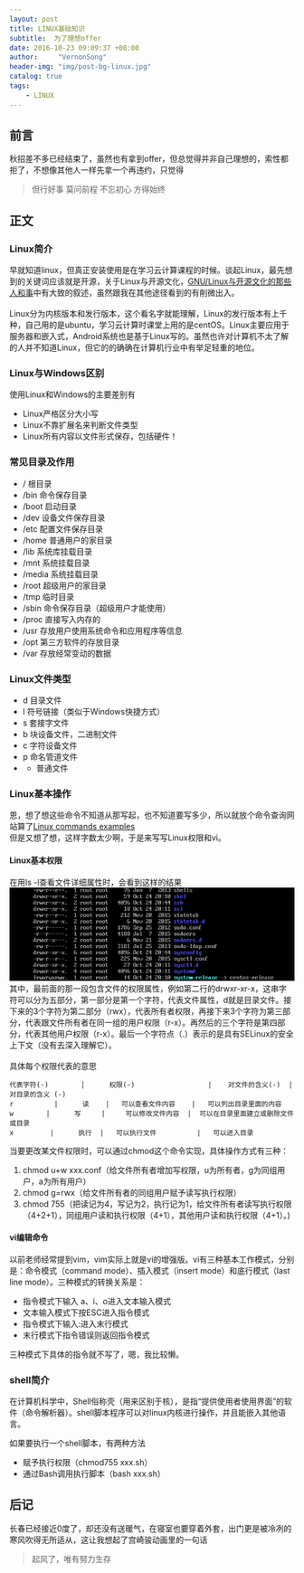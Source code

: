 ```yaml
---
layout: post
title: LINUX基础知识
subtitle:  为了理想offer
date: 2016-10-23 09:09:37 +08:00
author:     "VernonSong"
header-img: "img/post-bg-linux.jpg"
catalog: true
tags:
    - LINUX
---
```


## 前言
秋招差不多已经结束了，虽然也有拿到offer，但总觉得并非自己理想的，索性都拒了，不想像其他人一样先拿一个再违约，只觉得

>但行好事 莫问前程 不忘初心 方得始终

## 正文

### Linux简介
早就知道linux，但真正安装使用是在学习云计算课程的时候。谈起Linux，最先想到的关键词应该就是开源，关于Linux与开源文化，[GNU/Linux与开源文化的那些人和事](http://www.jianshu.com/p/a6a594a00b5b)中有大致的叙述，虽然跟我在其他途径看到的有削微出入。
<br>
<br>Linux分为内核版本和发行版本，这个看名字就能理解，Linux的发行版本有上千种，自己用的是ubuntu，学习云计算时课堂上用的是centOS。Linux主要应用于服务器和嵌入式，Android系统也是基于Linux写的。虽然也许对计算机不太了解的人并不知道Linux，但它的的确确在计算机行业中有举足轻重的地位。

### Linux与Windows区别
使用Linux和Windows的主要差别有

- Linux严格区分大小写
- Linux不靠扩展名来判断文件类型
- Linux所有内容以文件形式保存，包括硬件！

### 常见目录及作用
- / 根目录
- /bin 命令保存目录
- /boot 启动目录
- /dev 设备文件保存目录
- /etc 配置文件保存目录
- /home 普通用户的家目录
- /lib 系统库挂载目录
-  /mnt 系统挂载目录
- /media 系统挂载目录
- /root 超级用户的家目录
- /tmp 临时目录
- /sbin 命令保存目录（超级用户才能使用）
- /proc 直接写入内存的
- /usr 存放用户使用系统命令和应用程序等信息
- /opt 第三方软件的存放目录
- /var 存放经常变动的数据

### Linux文件类型

- d 目录文件
- l 符号链接（类似于Windows快捷方式）
- s 套接字文件
- b 块设备文件，二进制文件
- c 字符设备文件
- p 命名管道文件
- -  普通文件

### Linux基本操作
恩，想了想这些命令不知道从那写起，也不知道要写多少，所以就放个命令查询网站算了[Linux commands examples](http://linux-commands-examples.com/)
<br>但是又想了想，这样字数太少啊，于是来写写Linux权限和vi。

#### Linux基本权限
在用ls -l查看文件详细属性时，会看到这样的结果
![](https://github.com/VernonSong/Storage/blob/master/image/%60@1%7BUE88AV%7B%60Y0OFUBJCY42.png?raw=true)
其中，最前面的那一段包含文件的权限属性，例如第二行的drwxr-xr-x，这串字符可以分为五部分，第一部分是第一个字符，代表文件属性，d就是目录文件。接下来的3个字符为第二部分（rwx），代表所有者权限，再接下来3个字符为第三部分，代表跟文件所有者在同一组的用户权限（r-x）。再然后的三个字符是第四部分，代表其他用户权限（r-x）。最后一个字符点（.）表示的是具有SELinux的安全上下文（没有去深入理解它）。
<br>
<br>具体每个权限代表的意思

```table
代表字符(-)        |      权限(-)                  |    对文件的含义(-)  | 对目录的含义 (-)
r          |      读    |   可以查看文件内容    |   可以列出目录里面的内容
w        |      写     | 	可以修改文件内容  |  可以在目录里面建立或删除文件或目录
x         |      执行  |   可以执行文件          |   可以进入目录
```
当要更改某文件权限时，可以通过chmod这个命令实现，具体操作方式有三种：

1. chmod u+w xxx.conf（给文件所有者增加写权限，u为所有者，g为同组用户，a为所有用户）
2. chmod g=rwx（给文件所有者的同组用户赋予读写执行权限）
3. chmod 755（把读记为4，写记为2，执行记为1，给文件所有者读写执行权限（4+2+1），同组用户读和执行权限（4+1），其他用户读和执行权限（4+1）。)

#### vi编辑命令
以前老师经常提到vim，vim实际上就是vi的增强版。vi有三种基本工作模式，分别是：命令模式（command mode）、插入模式（insert mode）和底行模式（last line mode）。三种模式的转换关系是：
- 指令模式下输入  a、i、o进入文本输入模式
- 文本输入模式下按ESC进入指令模式
- 指令模式下输入:进入末行模式
- 末行模式下指令错误则返回指令模式

三种模式下具体的指令就不写了，嗯，我比较懒。

### shell简介
在计算机科学中，Shell俗称壳（用来区别于核），是指“提供使用者使用界面”的软件（命令解析器）。shell脚本程序可以对linux内核进行操作，并且能嵌入其他语言。

如果要执行一个shell脚本，有两种方法

- 赋予执行权限（chmod755 xxx.sh）
- 通过Bash调用执行脚本（bash xxx.sh）

## 后记
长春已经接近0度了，却还没有送暖气，在寝室也要穿着外套，出门更是被冷冽的寒风吹得无所适从，这让我想起了宫崎骏动画里的一句话

>起风了，唯有努力生存